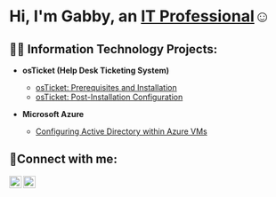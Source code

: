 <h1>Hi, I'm Gabby, an <a href="https://linkedin.com/in/GabriellaGerena">IT Professional</a>☺</h1>

<h2>👨‍💻 Information Technology Projects:</h2>

- <b>osTicket (Help Desk Ticketing System)</b>
  - [osTicket: Prerequisites and Installation](https://github.com/gabriellagerena1/osticket-prereqs)
  - [osTicket: Post-Installation Configuration](https://github.com/gabriellagerena1/post-install-config)
  
- <b>Microsoft Azure</b>
  - [Configuring Active Directory within Azure VMs](https://github.com/gabriellagerena1/configure-ad)
 

<h2>🤳Connect with me:</h2>


[<img align="left" alt="GabriellaGerena | LinkedIn" width="22px" src="https://cdn.jsdelivr.net/npm/simple-icons@v3/icons/linkedin.svg" />][linkedin]
[<img align="left" alt="apple._stackz | Instagram" width="22px" src="https://cdn.jsdelivr.net/npm/simple-icons@v3/icons/instagram.svg" />][instagram]


[instagram]: https://www.instagram.com/apple._stackz
[linkedin]: https://www.linkedin.com/in/gabriella-gerena/
